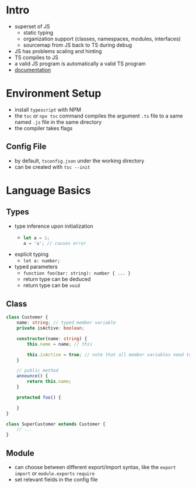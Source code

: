 # Intro
- superset of JS
  - static typing
  - organization support (classes, namespaces, modules, interfaces)
  - sourcemap from JS back to TS during debug
- JS has problems scaling and hinting
- TS compiles to JS
- a valid JS program is automatically a valid TS program
- [documentation](typescriptalang.org)

# Environment Setup
- install `typescript` with NPM
- the `tsc` or `npx tsc` command compiles the argument `.ts` file to a same named `.js` file in the same directory
- the compiler takes flags
## Config File
- by default, `tsconfig.json` under the working directory
- can be created with `tsc --init`

# Language Basics
## Types
- type inference upon initialization
  - ```typescript
    let a = 1;
    a = 'a'; // causes error
    ```
- explicit typing
  - `let a: number;`
- typed parameters
  - `function foo(bar: string): number { ... }`
  - return type can be deduced
  - return type can be `void`
## Class
```typescript
class Customer {
    name: string; // typed member variable
    private isActive: boolean;

    constructor(name: string) {
        this.name = name; // this

        this.isActive = true; // note that all member variables need to be instantiated upon construction, or else error
    }

    // public method
    announce() {
        return this.name;
    }

    protected foo() {

    }
}

class SuperCustomer extends Customer {
    // ...
}
```

## Module
- can choose between different export/import syntax, like the `export` `import` or `module.exports` `require`
- set relevant fields in the config file